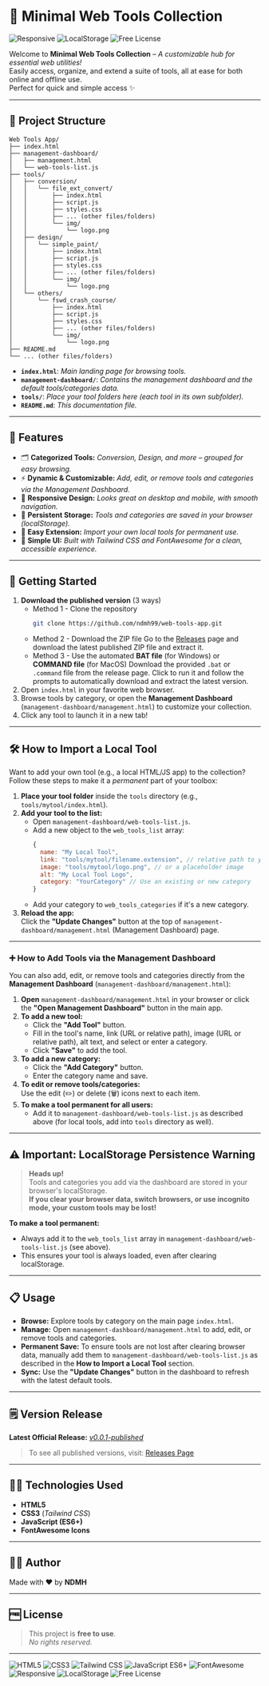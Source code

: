 # 🚀 **Minimal Web Tools Collection**

<!-- Badges / Tags -->
<p align="left">
  <img src="https://img.shields.io/badge/Responsive-Yes-44cc11" alt="Responsive" />
  <img src="https://img.shields.io/badge/LocalStorage-Persistent-ff9800" alt="LocalStorage" />
  <img src="https://img.shields.io/badge/License-Free-29b6f6" alt="Free License" />
</p>

Welcome to **Minimal Web Tools Collection** – *A customizable hub for essential web utilities!*  
Easily access, organize, and extend a suite of tools, all at ease for both online and offline use.  
Perfect for quick and simple access ✨

---

## 📁 **Project Structure**

```text
Web Tools App/
├── index.html
├── management-dashboard/
│   ├── management.html
│   └── web-tools-list.js
├── tools/
│   ├── conversion/
│   │   └── file_ext_convert/
│   │       ├── index.html
│   │       ├── script.js
│   │       ├── styles.css
│   │       ├── ... (other files/folders)
│   │       └── img/
│   │           └── logo.png
│   ├── design/
│   │   └── simple_paint/
│   │       ├── index.html
│   │       ├── script.js
│   │       ├── styles.css
│   │       ├── ... (other files/folders)
│   │       └── img/
│   │           └── logo.png
│   └── others/
│       └── fswd_crash_course/
│           ├── index.html
│           ├── script.js
│           ├── styles.css
│           ├── ... (other files/folders)
│           └── img/
│               └── logo.png
├── README.md
└── ... (other files/folders)
```

- **`index.html`**: *Main landing page for browsing tools.*
- **`management-dashboard/`**: *Contains the management dashboard and the default tools/categories data.*
- **`tools/`**: *Place your tool folders here (each tool in its own subfolder).*
- **`README.md`**: *This documentation file.*

---

## 🌟 **Features**

- 🗂️ **Categorized Tools:** *Conversion, Design, and more – grouped for easy browsing.*
- ⚡ **Dynamic & Customizable:** *Add, edit, or remove tools and categories via the Management Dashboard.*
- 📱 **Responsive Design:** *Looks great on desktop and mobile, with smooth navigation.*
- 💾 **Persistent Storage:** *Tools and categories are saved in your browser (localStorage).*
- 🧩 **Easy Extension:** *Import your own local tools for permanent use.*
- 🎨 **Simple UI:** *Built with Tailwind CSS and FontAwesome for a clean, accessible experience.*

---

## 🚦 **Getting Started**

1. **Download the published version** (3 ways) 
   - Method 1 - Clone the repository
      ```sh
      git clone https://github.com/ndmh99/web-tools-app.git
      ```
   - Method 2 - Download the ZIP file
      Go to the [Releases](https://github.com/ndmh99/web-tools-app/releases) page and download the latest published ZIP file and extract it.
   - Method 3 - Use the automated __BAT file__ (for Windows) or __COMMAND file__ (for MacOS)
      Download the provided `.bat` or `.command` file from the release page. Click to run it and follow the prompts to automatically download and extract the latest version.
2. Open `index.html` in your favorite web browser.
3. Browse tools by category, or open the **Management Dashboard** (`management-dashboard/management.html`) to customize your collection.
4. Click any tool to launch it in a new tab!

---

## 🛠️ **How to Import a Local Tool**

Want to add your own tool (e.g., a local HTML/JS app) to the collection?  
Follow these steps to make it a *permanent* part of your toolbox:

1. **Place your tool folder** inside the `tools` directory (e.g., `tools/mytool/index.html`).
2. **Add your tool to the list:**
   - Open `management-dashboard/web-tools-list.js`.
   - Add a new object to the `web_tools_list` array:
     ```js
     {
       name: "My Local Tool",
       link: "tools/mytool/filename.extension", // relative path to your tool
       image: "tools/mytool/logo.png", // or a placeholder image
       alt: "My Local Tool Logo",
       category: "YourCategory" // Use an existing or new category
     }
     ```
   - Add your category to `web_tools_categories` if it's a new category.
3. **Reload the app:**  
   Click the **"Update Changes"** button at the top of `management-dashboard/management.html` (Management Dashboard) page.

---

### ➕ **How to Add Tools via the Management Dashboard**

You can also add, edit, or remove tools and categories directly from the **Management Dashboard** (`management-dashboard/management.html`):

1. **Open** `management-dashboard/management.html` in your browser or click the **"Open Management Dashboard"** button in the main app.
2. **To add a new tool:**
   - Click the **"Add Tool"** button.
   - Fill in the tool's name, link (URL or relative path), image (URL or relative path), alt text, and select or enter a category.
   - Click **"Save"** to add the tool.
3. **To add a new category:**
   - Click the **"Add Category"** button.
   - Enter the category name and save.
4. **To edit or remove tools/categories:**  
   Use the edit (✏️) or delete (🗑️) icons next to each item.
5. **To make a tool permanent for all users:**  
   - Add it to `management-dashboard/web-tools-list.js` as described above (for local tools, add into `tools` directory as well).

---

## ⚠️ **Important: LocalStorage Persistence Warning**

> **Heads up!**  
> Tools and categories you add via the dashboard are stored in your browser's localStorage.  
> **If you clear your browser data, switch browsers, or use incognito mode, your custom tools may be lost!**

**To make a tool permanent:**  
- Always add it to the `web_tools_list` array in `management-dashboard/web-tools-list.js` (see above).
- This ensures your tool is always loaded, even after clearing localStorage.

---

## 📋 **Usage**

- **Browse:** Explore tools by category on the main page `index.html`.
- **Manage:** Open `management-dashboard/management.html` to add, edit, or remove tools and categories.
- **Permanent Save:** To ensure tools are not lost after clearing browser data, manually add them to `management-dashboard/web-tools-list.js` as described in the **How to Import a Local Tool** section.
- **Sync:** Use the **"Update Changes"** button in the dashboard to refresh with the latest default tools.

---

## 🗒️ **Version Release**
__Latest Official Release:__ [<u>_v0.0.1-published_</u>](https://github.com/ndmh99/Web-Tools-App/releases/tag/v0.0.1-published)
> To see all published versions, visit: [Releases Page](https://github.com/ndmh99/web-tools-app/releases)
---

## 🧑‍💻 **Technologies Used**

- **HTML5**
- **CSS3** (*Tailwind CSS*)
- **JavaScript (ES6+)**
- **FontAwesome Icons**

---

## 👨‍🎨 **Author**

Made with ❤️ by **NDMH**

---

## 🆓 **License**

> This project is **free to use**.  
> *No rights reserved.*

---

<!-- Badges / Tags (footer) -->
<p align="left">
  <img src="https://img.shields.io/badge/HTML5-E34F26?logo=html5&logoColor=white" alt="HTML5" />
  <img src="https://img.shields.io/badge/CSS3-1572B6?logo=css3&logoColor=white" alt="CSS3" />
  <img src="https://img.shields.io/badge/Tailwind_CSS-38B2AC?logo=tailwind-css&logoColor=white" alt="Tailwind CSS" />
  <img src="https://img.shields.io/badge/JavaScript-ES6+-F7DF1E?logo=javascript&logoColor=black" alt="JavaScript ES6+" />
  <img src="https://img.shields.io/badge/FontAwesome-528DD7?logo=fontawesome&logoColor=white" alt="FontAwesome" />
  <img src="https://img.shields.io/badge/Responsive-Yes-44cc11" alt="Responsive" />
  <img src="https://img.shields.io/badge/LocalStorage-Persistent-ff9800" alt="LocalStorage" />
  <img src="https://img.shields.io/badge/License-Free-29b6f6" alt="Free License" />
</p>

